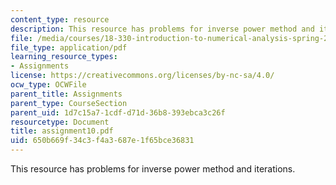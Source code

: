 ```yaml
---
content_type: resource
description: This resource has problems for inverse power method and iterations.
file: /media/courses/18-330-introduction-to-numerical-analysis-spring-2004/650b669f34c3f4a3687e1f65bce36831_assignment10.pdf
file_type: application/pdf
learning_resource_types:
- Assignments
license: https://creativecommons.org/licenses/by-nc-sa/4.0/
ocw_type: OCWFile
parent_title: Assignments
parent_type: CourseSection
parent_uid: 1d7c15a7-1cdf-d71d-36b8-393ebca3c26f
resourcetype: Document
title: assignment10.pdf
uid: 650b669f-34c3-f4a3-687e-1f65bce36831
---
```

This resource has problems for inverse power method and iterations.